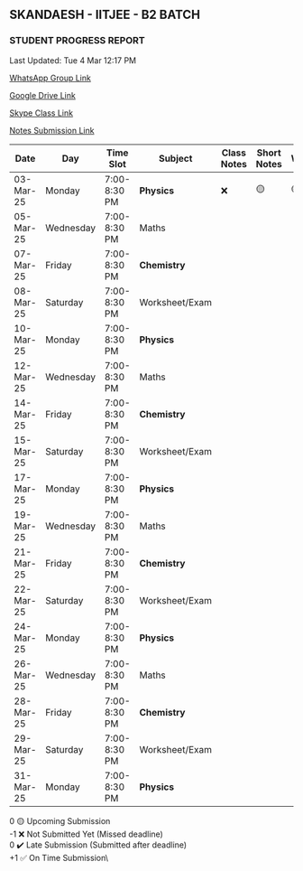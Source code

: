 ## SKANDAESH - IITJEE - B2 BATCH

### STUDENT PROGRESS REPORT

Last Updated: Tue 4 Mar 12:17 PM

[WhatsApp Group Link](https://chat.whatsapp.com/H6FyaXnzfB2JJCCgXp27s5)

[Google Drive Link](https://drive.google.com/drive/folders/1NOIOs7S4-94Z54XTygiZffuKPGBe5Z5I?usp=drive_link)

[Skype Class Link](https://join.skype.com/qTgv34k7jW4S)

[Notes Submission Link](https://forms.gle/bvWdTWgLTz1ocF2h7)

| Date       | Day        | Time Slot      | Subject           | Class Notes | Short Notes | Worksheet |
|------------|------------|----------------|-------------------|-------------|-------------|-----------|
| 03-Mar-25  | Monday    | 7:00-8:30 PM  | **Physics**         |      ❌     |      🟡     |     🟡     |
| 05-Mar-25  | Wednesday | 7:00-8:30 PM  | Maths               |             |             |           |
| 07-Mar-25  | Friday    | 7:00-8:30 PM  | **Chemistry**       |             |             |           |
| 08-Mar-25  | Saturday  | 7:00-8:30 PM  | Worksheet/Exam      |             |             |           |
| 10-Mar-25  | Monday    | 7:00-8:30 PM  | **Physics**         |             |             |           |
| 12-Mar-25  | Wednesday | 7:00-8:30 PM  | Maths               |             |             |           |
| 14-Mar-25  | Friday    | 7:00-8:30 PM  | **Chemistry**       |             |             |           |
| 15-Mar-25  | Saturday  | 7:00-8:30 PM  | Worksheet/Exam      |             |             |           |
| 17-Mar-25  | Monday    | 7:00-8:30 PM  | **Physics**         |             |             |           |
| 19-Mar-25  | Wednesday | 7:00-8:30 PM  | Maths               |             |             |           |
| 21-Mar-25  | Friday    | 7:00-8:30 PM  | **Chemistry**       |             |             |           |
| 22-Mar-25  | Saturday  | 7:00-8:30 PM  | Worksheet/Exam      |             |             |           |
| 24-Mar-25  | Monday    | 7:00-8:30 PM  | **Physics**         |             |             |           |
| 26-Mar-25  | Wednesday | 7:00-8:30 PM  | Maths               |             |             |           |
| 28-Mar-25  | Friday    | 7:00-8:30 PM  | **Chemistry**       |             |             |           |
| 29-Mar-25  | Saturday  | 7:00-8:30 PM  | Worksheet/Exam      |             |             |           |
| 31-Mar-25  | Monday    | 7:00-8:30 PM  | **Physics**         |             |             |           |

0 🟡 Upcoming Submission\
-1 ❌ Not Submitted Yet (Missed deadline)\
0 ✔️ Late Submission (Submitted after deadline)\
+1 ✅ On Time Submission\
